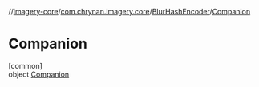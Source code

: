 //[imagery-core](../../../../index.md)/[com.chrynan.imagery.core](../../index.md)/[BlurHashEncoder](../index.md)/[Companion](index.md)

# Companion

[common]\
object [Companion](index.md)
